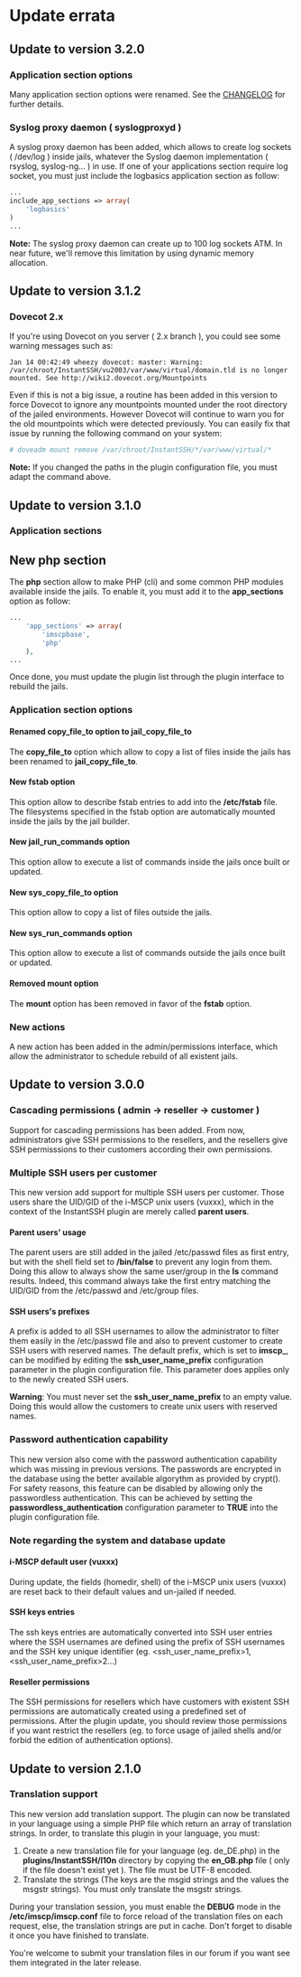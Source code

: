 # Update errata

## Update to version 3.2.0

### Application section options

Many application section options were renamed. See the [CHANGELOG](CHANGELOG) for further details.

### Syslog proxy daemon ( syslogproxyd )

A syslog proxy daemon has been added, which allows to create log sockets ( /dev/log ) inside jails, whatever the Syslog
daemon implementation ( rsyslog, syslog-ng... ) in use. If one of your applications section require log socket, you must
just include the logbasics application section as follow:

```php
...
include_app_sections => array(
	'logbasics'
)
...
```

**Note:** The syslog proxy daemon can create up to 100 log sockets ATM. In near future, we'll remove this limitation by
using dynamic memory allocation.

## Update to version 3.1.2

### Dovecot 2.x

If you're using Dovecot on you server ( 2.x branch ), you could see some warning messages such as:

```
Jan 14 00:42:49 wheezy dovecot: master: Warning: /var/chroot/InstantSSH/vu2003/var/www/virtual/domain.tld is no longer mounted. See http://wiki2.dovecot.org/Mountpoints
```

Even if this is not a big issue, a routine has been added in this version to force Dovecot to ignore any mountpoints
mounted under the root directory of the jailed environments. However Dovecot will continue to warn you for the old
mountpoints which were detected previously. You can easily fix that issue by running the following command on your
system:

```bash
# doveadm mount remove /var/chroot/InstantSSH/*/var/www/virtual/*
```

**Note:** If you changed the paths in the plugin configuration file, you must adapt the command above.

## Update to version 3.1.0

### Application sections

## New php section

The **php** section allow to make PHP (cli) and some common PHP modules available inside the jails. To enable it, you
must add it to the **app_sections** option as follow:

```php
...
	'app_sections' => array(
		'imscpbase',
		'php'
	),
...
```

Once done, you must update the plugin list through the plugin interface to rebuild the jails.

### Application section options

#### Renamed copy_file_to option to jail_copy_file_to

The **copy_file_to** option which allow to copy a list of files inside the jails has been renamed to **jail_copy_file_to**.

#### New fstab option

This option allow to describe fstab entries to add into the **/etc/fstab** file. The filesystems specified in the fstab
option are automatically mounted inside the jails by the jail builder.

#### New jail_run_commands option

This option allow to execute a list of commands inside the jails once built or updated.

#### New sys_copy_file_to option

This option allow to copy a list of files outside the jails.

#### New sys_run_commands option

This option allow to execute a list of commands outside the jails once built or updated.

#### Removed mount option

The **mount** option has been removed in favor of the **fstab** option.

### New actions

A new action has been added in the admin/permissions interface, which allow the administrator to schedule rebuild of all
existent jails.

## Update to version 3.0.0

### Cascading permissions ( admin -> reseller -> customer )

Support for cascading permissions has been added. From now, administrators give SSH permissions to the resellers, and
the resellers give SSH permisssions to their customers according their own permissions.

### Multiple SSH users per customer

This new version add support for multiple SSH users per customer. Those users share the UID/GID of the i-MSCP unix
users (vuxxx), which in the context of the InstantSSH plugin are merely called **parent users**.

#### Parent users' usage

The parent users are still added in the jailed /etc/passwd files as first entry, but with the shell field set to
**/bin/false** to prevent any login from them. Doing this allow to always show the same user/group in the **ls** command
results. Indeed, this command always take the first entry matching the UID/GID from the /etc/passwd and /etc/group files.

#### SSH users's prefixes

A prefix is added to all SSH usernames to allow the administrator to filter them easily in the /etc/passwd file and also
to prevent customer to create SSH users with reserved names. The default prefix, which is set to **imscp_**, can be
modified by editing the **ssh_user_name_prefix** configuration parameter in the plugin configuration file. This parameter
does applies only to the newly created SSH users.

**Warning**: You must never set the **ssh_user_name_prefix** to an empty value. Doing this would allow the customers to
create unix users with reserved names.

### Password authentication capability

This new version also come with the password authentication capability which was missing in previous versions. The
passwords are encrypted in the database using the better available algorythm as provided by crypt(). For safety reasons,
this feature can be disabled by allowing only the passwordless authentication. This can be achieved by setting the
**passwordless_authentication** configuration parameter to **TRUE** into the plugin configuration file.

### Note regarding the system and database update

#### i-MSCP default user (vuxxx)

During update, the fields (homedir, shell) of the i-MSCP unix users (vuxxx) are reset back to their default values and
un-jailed if needed.

#### SSH keys entries

The ssh keys entries are automatically converted into SSH user entries where the SSH usernames are defined using the
prefix of SSH usernames and the SSH key unique identifier (eg. \<ssh_user_name_prefix\>1, \<ssh_user_name_prefix\>2...)

#### Reseller permissions

The SSH permissions for resellers which have customers with existent SSH permissions are automatically created using a
predefined set of permissions. After the plugin update, you should review those permissions if you want restrict the
resellers (eg. to force usage of jailed shells and/or forbid the edition of authentication options).

## Update to version 2.1.0

### Translation support

This new version add translation support. The plugin can now be translated in your language using a simple PHP file
which return an array of translation strings. In order, to translate this plugin in your language, you must:
 
1. Create a new translation file for your language (eg. de_DE.php) in the **plugins/InstantSSH/l10n** directory by
copying the **en_GB.php** file ( only if the file doesn't exist yet ). The file must be UTF-8 encoded.
2. Translate the strings (The keys are the msgid strings and the values the msgstr strings). You must only translate the
msgstr strings.

During your translation session, you must enable the **DEBUG** mode in the **/etc/imscp/imscp.conf** file to force reload
of the translation files on each request, else, the translation strings are put in cache. Don't forget to disable it once
you have finished to translate.

You're welcome to submit your translation files in our forum if you want see them integrated in the later release.
